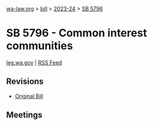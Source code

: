[wa-law.org](/) > [bill](/bill/) > [2023-24](/bill/2023-24/) > [SB 5796](/bill/2023-24/sb/5796/)

# SB 5796 - Common interest communities
[leg.wa.gov](https://app.leg.wa.gov/billsummary?BillNumber=5796&Year=2023&Initiative=false) | [RSS Feed](./rss.xml)

## Revisions
* [Original Bill](1/)

## Meetings